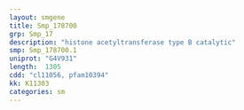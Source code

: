 ```yaml
---
layout: smgene
title: Smp_178700
grp: Smp_17
description: "histone acetyltransferase type B catalytic"
smp: Smp_178700.1
uniprot: "G4V931"
length:  1305
cdd: "cl11056, pfam10394"
kk: K11303
categories: sm
---
```

